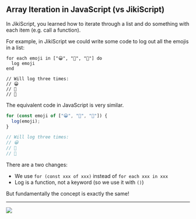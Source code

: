 ## Array Iteration in JavaScript (vs JikiScript)

In JikiScript, you learned how to iterate through a list and do something with each item (e.g. call a function).

For example, in JikiScript we could write some code to log out all the emojis in a list:

```jikiscript
for each emoji in ["😀", "🚀", "🌱"] do
  log emoji
end

// Will log three times:
// 😀
// 🚀
// 🌱
```

The equivalent code in JavaScript is very similar.

```javascript
for (const emoji of ["😀", "🚀", "🌱"]) {
  log(emoji);
}

// Will log three times:
// 😀
// 🚀
// 🌱
```

There are a two changes:

- We use `for (const xxx of xxx)` instead of `for each xxx in xxx`
- Log is a function, not a keyword (so we use it with `()`)

But fundamentally the concept is exactly the same!

---

<img src="https://assets.exercism.org/bootcamp/diagrams/javascript/14.png" class="diagram"/>
